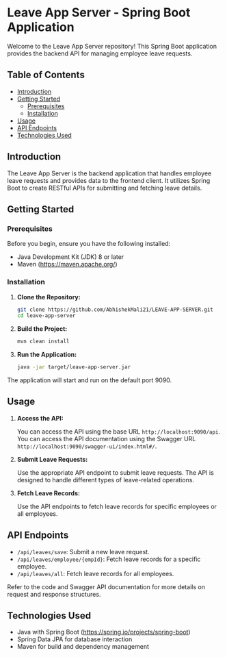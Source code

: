 # Leave App Server - Spring Boot Application

Welcome to the Leave App Server repository! This Spring Boot application provides the backend API for managing employee leave requests.

## Table of Contents

- [Introduction](#introduction)
- [Getting Started](#getting-started)
  - [Prerequisites](#prerequisites)
  - [Installation](#installation)
- [Usage](#usage)
- [API Endpoints](#api-endpoints)
- [Technologies Used](#technologies-used)

## Introduction

The Leave App Server is the backend application that handles employee leave requests and provides data to the frontend client. It utilizes Spring Boot to create RESTful APIs for submitting and fetching leave details.

## Getting Started

### Prerequisites

Before you begin, ensure you have the following installed:

- Java Development Kit (JDK) 8 or later
- Maven (https://maven.apache.org/)

### Installation

1. **Clone the Repository:**

   ```bash
   git clone https://github.com/AbhishekMali21/LEAVE-APP-SERVER.git
   cd leave-app-server
   ```

2. **Build the Project:**

   ```bash
   mvn clean install
   ```

3. **Run the Application:**

   ```bash
   java -jar target/leave-app-server.jar
   ```

The application will start and run on the default port 9090.

## Usage

1. **Access the API:**

   You can access the API using the base URL `http://localhost:9090/api`.
   You can access the API documentation using the Swagger URL `http://localhost:9090/swagger-ui/index.html#/`.

3. **Submit Leave Requests:**

   Use the appropriate API endpoint to submit leave requests. The API is designed to handle different types of leave-related operations.

4. **Fetch Leave Records:**

   Use the API endpoints to fetch leave records for specific employees or all employees.

## API Endpoints

- `/api/leaves/save`: Submit a new leave request.
- `/api/leaves/employee/{empId}`: Fetch leave records for a specific employee.
- `/api/leaves/all`: Fetch leave records for all employees.

Refer to the code and Swagger API documentation for more details on request and response structures.

## Technologies Used

- Java with Spring Boot (https://spring.io/projects/spring-boot)
- Spring Data JPA for database interaction
- Maven for build and dependency management
